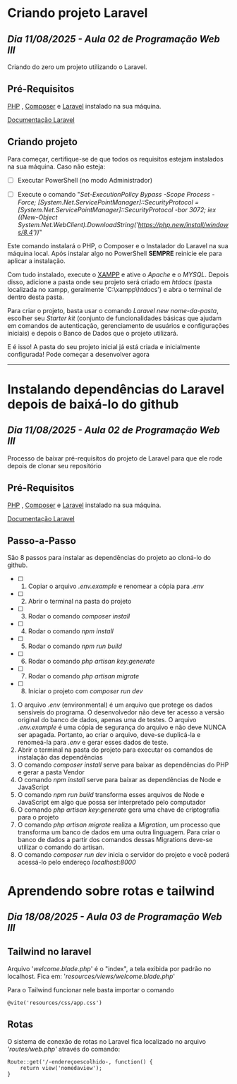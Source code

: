 # Criando projeto Laravel



## *Dia 11/08/2025 - Aula 02 de Programação Web III*

  

Criando do zero um projeto utilizando o Laravel.

  
  

## Pré-Requisitos

  

[PHP](https://www.php.net/) , [Composer](https://getcomposer.org/) e [Laravel](https://github.com/laravel/installer) instalado na sua máquina.

[Documentação Laravel](https://laravel.com/)

  

## Criando projeto

  

Para começar, certifique-se de que todos os requisitos estejam instalados na sua máquina. Caso não esteja:

  

- [ ] Executar PowerShell (no modo Administrador)

- [ ] Execute o comando "*Set-ExecutionPolicy Bypass -Scope Process -Force; [System.Net.ServicePointManager]::SecurityProtocol = [System.Net.ServicePointManager]::SecurityProtocol -bor 3072; iex ((New-Object System.Net.WebClient).DownloadString('https://php.new/install/windows/8.4'))*"

Este comando instalará o PHP, o Composer e o Instalador do Laravel na sua máquina local. Após instalar algo no PowerShell **SEMPRE** reinicie ele para aplicar a instalação.

  

Com tudo instalado, execute o [XAMPP](https://www.apachefriends.org/pt_br/index.html) e ative o *Apache* e o *MYSQL*. Depois disso, adicione a pasta onde seu projeto será criado em *htdocs* (pasta localizada no xampp, geralmente 'C:\xampp\htdocs') e abra o terminal de dentro desta pasta.

Para criar o projeto, basta usar o comando *Laravel new nome-da-pasta*, escolher seu *Starter kit* (conjunto de funcionalidades básicas que ajudam em comandos de autenticação, gerenciamento de usuários e configurações iniciais) e depois o Banco de Dados que o projeto utilizará.

E é isso! A pasta do seu projeto inicial já está criada e inicialmente configurada! Pode começar a desenvolver agora


---



# Instalando dependências do Laravel depois de baixá-lo do github

## *Dia 11/08/2025 - Aula 02 de Programação Web III*

Processo de baixar pré-requisitos do projeto de Laravel para que ele rode depois de clonar seu repositório

## Pré-Requisitos

  

[PHP](https://www.php.net/) , [Composer](https://getcomposer.org/) e [Laravel](https://github.com/laravel/installer) instalado na sua máquina.

[Documentação Laravel](https://laravel.com/)

## Passo-a-Passo

São 8 passos para instalar as dependências do projeto ao cloná-lo do github.

 - [ ] 1. Copiar o arquivo *.env.example* e renomear a cópia para *.env*
 - [ ] 2. Abrir o terminal na pasta do projeto
 - [ ] 3. Rodar o comando *composer install*
 - [ ] 4. Rodar o comando *npm install*
 - [ ] 5. Rodar o comando *npm run build*
 - [ ] 6. Rodar o comando *php artisan key:generate*
 - [ ] 7. Rodar o comando *php artisan migrate*
 - [ ] 8. Iniciar o projeto com *composer run dev*

1. O arquivo *.env* (environmental) é um arquivo que protege os dados sensíveis do programa. O desenvolvedor não deve ter acesso a versão original do banco de dados, apenas uma de testes. O arquivo *.env.example* é uma cópia de segurança do arquivo e não deve NUNCA ser apagada. Portanto, ao criar o arquivo, deve-se duplicá-la e renomeá-la para *.env* e gerar esses dados de teste.
2. Abrir o terminal na pasta do projeto para executar os comandos de instalação das dependências
3. O comando *composer install* serve para baixar as dependências do PHP e gerar a pasta Vendor
4. O comando *npm install* serve para baixar as dependências de Node e JavaScript
5. O comando *npm run build* transforma esses arquivos de Node e JavaScript em algo que possa ser interpretado pelo computador
6. O comando *php artisan key:generate* gera uma chave de criptografia para o projeto
7. O comando *php artisan migrate* realiza a *Migration*, um processo que transforma um banco de dados em uma outra linguagem. Para criar o banco de dados a partir dos comandos dessas Migrations deve-se utilizar o comando do artisan.
8. O comando *composer run dev* inicia o servidor do projeto e você poderá acessá-lo pelo endereço *localhost:8000*


# Aprendendo sobre rotas e tailwind

## *Dia 18/08/2025 - Aula 03 de Programação Web III*

## Tailwind no laravel 
Arquivo '*welcome.blade.php*' é o "index", a tela exibida por padrão no localhost.
	Fica em:  '*resources/views/welcome.blade.php*'

Para o Tailwind funcionar nele basta importar o comando

    @vite('resources/css/app.css')

## Rotas

O sistema de conexão de rotas no Laravel fica localizado no arquivo *'routes/web.php'* através do comando:

    Route::get('/-endereçoescolhido-, function() {
	    return view('nomedaview');
	}


 
